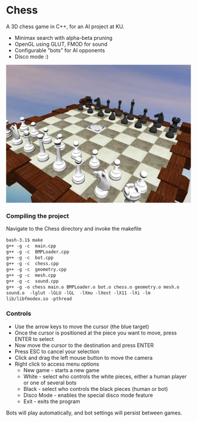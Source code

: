 # Chess
A 3D chess game in C++, for an AI project at KU.

- Minimax search with alpha-beta pruning
- OpenGL using GLUT, FMOD for sound
- Configurable "bots" for AI opponents
- Disco mode :)

![Alt text](/Screenshot.png?raw=true "Screenshot")

### Compiling the project

Navigate to the Chess directory and invoke the makefile
```
bash-3.1$ make
g++ -g -c  main.cpp
g++ -g -c  BMPLoader.cpp
g++ -g -c  bot.cpp
g++ -g -c  chess.cpp
g++ -g -c  geometry.cpp
g++ -g -c  mesh.cpp
g++ -g -c  sound.cpp
g++ -g -o chess main.o BMPLoader.o bot.o chess.o geometry.o mesh.o sound.o  -lglut -lGLU -lGL  -lXmu -lXext -lX11 -lXi -lm  lib/libfmodex.so -pthread
```

### Controls
- Use the arrow keys to move the cursor (the blue target)
- Once the cursor is positioned at the piece you want to move, press ENTER to select
- Now move the cursor to the destination and press ENTER
- Press ESC to cancel your selection
- Click and drag the left mouse button to move the camera
- Right click to access menu options
  - New game - starts a new game
  - White - select who controls the white pieces, either a human player or one of several bots
  - Black - select who controls the black pieces (human or bot)
  - Disco Mode - enables the special disco mode feature
  - Exit - exits the program

Bots will play automatically, and bot settings will persist between games.
